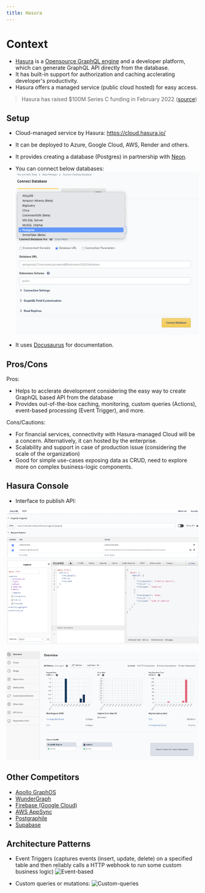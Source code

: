 ```yaml
---
title: Hasura
---
```


# Context

- [Hasura](https://hasura.io/) is a [Opensource GraphQL engine](https://github.com/hasura/graphql-engine) and a developer platform, which can generate GraphQL API directly from the database.
- It has built-in support for authorization and caching acclerating developer's productivity.
- Hasura offers a managed service (public cloud hosted) for easy access.

> Hasura has raised $100M Series C funding in February 2022 ([source](https://techcrunch.com/2022/02/22/graphql-developer-platform-hasura-raises-100m-series-c/))

## Setup

- Cloud-managed service by Hasura: https://cloud.hasura.io/
- It can be deployed to Azure, Google Cloud, AWS, Render and others.
- It provides creating a database (Postgres) in partnership with [Neon](https://neon.tech/).
- You can connect below databases:
![Hasura Connect DB](hasura-db.png)

- It uses [Docusaurus](https://docusaurus.io/) for documentation.

## Pros/Cons

Pros:
- Helps to acclerate development considering the easy way to create GraphQL based API from the database
- Provides out-of-the-box caching, monitoring, custom queries (Actions), event-based processing (Event Trigger), and more.

Cons/Cautions:
- For financial services, connectivity with Hasura-managed Cloud will be a concern. Alternatively, it can hosted by the enterprise.
- Scalability and support in case of production issue (considering the scale of the organization)
- Good for simple use-cases exposing data as CRUD, need to explore more on complex business-logic components.

## Hasura Console

- Interface to publish API:

![Hasura Console](hasura-dashboard.png)

![Monitoring Dashboard](hasura-monitoring.png)

## Other Competitors

- [Apollo GraphOS](https://www.apollographql.com/)
- [WunderGraph](https://wundergraph.com/)
- [Firebase (Google Cloud)](https://firebase.google.com/products-build)
- [AWS AppSync](https://aws.amazon.com/appsync/)
- [Postgraphile](https://www.graphile.org/postgraphile/)
- [Supabase](https://supabase.com/)

## Architecture Patterns

- Event Triggers (captures events (insert, update, delete) on a specified table and then reliably calls a HTTP webhook to run some custom business logic)
![Event-based](https://graphql-engine-cdn.hasura.io/cloud-console/assets/common/img/event-trigger.png)

- Custom queries or mutations:
![Custom-queries](https://graphql-engine-cdn.hasura.io/cloud-console/assets/common/img/actions.png)